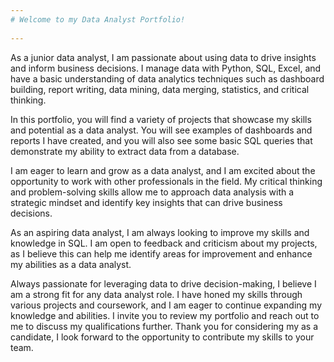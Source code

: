 ```yaml
---
# Welcome to my Data Analyst Portfolio!
 
---
```


As a junior data analyst, I am passionate about using data to drive insights and inform business decisions. I manage data with Python, SQL, Excel, and have a basic understanding of data analytics techniques such as dashboard building, report writing, data mining, data merging, statistics, and critical thinking.

In this portfolio, you will find a variety of projects that showcase my skills and potential as a data analyst. You will see examples of dashboards and reports I have created, and you will also see some basic SQL queries that demonstrate my ability to extract data from a database.

I am eager to learn and grow as a data analyst, and I am excited about the opportunity to work with other professionals in the field. My critical thinking and problem-solving skills allow me to approach data analysis with a strategic mindset and identify key insights that can drive business decisions.

As an aspiring data analyst, I am always looking to improve my skills and knowledge in SQL. I am open to feedback and criticism about my projects, as I believe this can help me identify areas for improvement and enhance my abilities as a data analyst.

Always passionate for leveraging data to drive decision-making, I believe I am a strong fit for any data analyst role. I have honed my skills through various projects and coursework, and I am eager to continue expanding my knowledge and abilities. I invite you to review my portfolio and reach out to me to discuss my qualifications further. 
Thank you for considering my as a candidate, I look forward to the opportunity to contribute my skills to your team.
